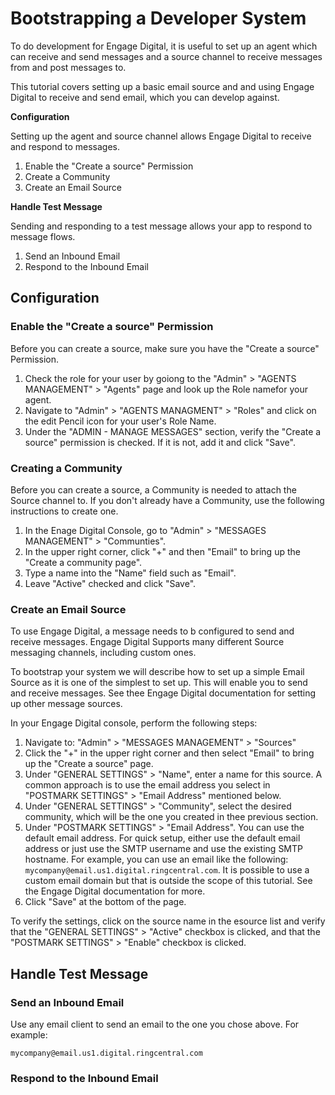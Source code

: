 # Bootstrapping a Developer System

To do development for Engage Digital, it is useful to set up an agent which can receive and send messages and a source channel to receive messages from and post messages to.

This tutorial covers setting up a basic email source and and using Engage Digital to receive and send email, which you can develop against.

**Configuration**

Setting up the agent and source channel allows Engage Digital to receive and respond to messages.

1. Enable the "Create a source" Permission
1. Create a Community
1. Create an Email Source

**Handle Test Message**

Sending and responding to a test message allows your app to respond to message flows.

1. Send an Inbound Email
1. Respond to the Inbound Email

## Configuration

### Enable the "Create a source" Permission

Before you can create a source, make sure you have the "Create a source" Permission.

1. Check the role for your user by goiong to the "Admin" > "AGENTS MANAGEMENT" > "Agents" page and look up the Role namefor your agent.
1. Navigate to "Admin" > "AGENTS MANAGMENT" > "Roles" and click on the edit Pencil icon for your user's Role Name.
1. Under the "ADMIN - MANAGE MESSAGES" section, verify the "Create a source" permission is checked. If it is not, add it and click "Save".

### Creating a Community

Before you can create a source, a Community is needed to attach the Source channel to. If you don't already have a Community, use the following instructions to create one.

1. In the Enage Digital Console, go to "Admin" > "MESSAGES MANAGEMENT" > "Communties".
1. In the upper right corner, click "+" and then "Email" to bring up the "Create a community page".
1. Type a name into the "Name" field such as "Email".
1. Leave "Active" checked and click "Save".

### Create an Email Source

To use Engage Digital, a message needs to b configured to send and receive messages. Engage Digital Supports many different Source messaging channels, including custom ones.

To bootstrap your system we will describe how to set up a simple Email Source as it is one of the simplest to set up. This will enable you to send and receive messages. See thee Engage Digital documentation for setting up other message sources.

In your Engage Digital console, perform the following steps:

1. Navigate to: "Admin" > "MESSAGES MANAGEMENT" > "Sources"
1. Click the "+" in the upper right corner and then select "Email" to bring up the "Create a source" page.
1. Under "GENERAL SETTINGS" > "Name", enter a name for this source. A common approach is to use the email address you select in "POSTMARK SETTINGS" > "Email Address" mentioned below.
1. Under "GENERAL SETTINGS" > "Community", select the desired community, which will be the one you created in thee previous section.
1. Under "POSTMARK SETTINGS" > "Email Address". You can use the default email address. For quick setup, either use the default email address or just use the SMTP username and use the existing SMTP hostname. For example, you can use an email like the following: `mycompany@email.us1.digital.ringcentral.com`. It is possible to use a custom email domain but that is outside the scope of this tutorial. See the Engage Digital documentation for more.
1. Click "Save" at the bottom of the page.

To verify the settings, click on the source name in the esource list and verify that the "GENERAL SETTINGS" > "Active" checkbox is clicked, and that the "POSTMARK SETTINGS" > "Enable" checkbox is clicked.

## Handle Test Message

### Send an Inbound Email

Use any email client to send an email to the one you chose above. For example:

`mycompany@email.us1.digital.ringcentral.com`

### Respond to the Inbound Email

